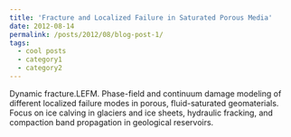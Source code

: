 ```yaml
---
title: 'Fracture and Localized Failure in Saturated Porous Media'
date: 2012-08-14
permalink: /posts/2012/08/blog-post-1/
tags:
  - cool posts
  - category1
  - category2
---
```

Dynamic fracture.LEFM.
Phase-field and continuum damage modeling of different localized failure modes in
porous, fluid-saturated geomaterials. Focus on ice calving in glaciers and ice sheets, hydraulic
fracking, and compaction band propagation in geological reservoirs.
